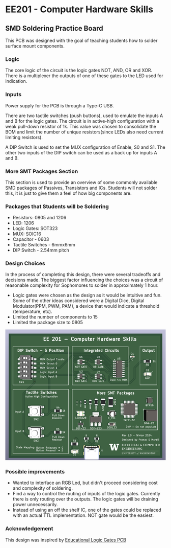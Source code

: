 # EE201 - Computer Hardware Skills

## SMD Soldering Practice Board

This PCB was designed with the goal of teaching students how to solder surface mount components. 

### Logic
The core logic of the circuit is the logic gates NOT, AND, OR and XOR. There is a multiplexer the outputs of one of these gates to the LED used for indication.

### Inputs
Power supply for the PCB is through a Type-C USB.

There are two tactile switches (push buttons), used to emulate the inputs A and B for the logic gates. The circuit is in active-high configuration with a weak pull-down resistor of 1k. This value was chosen to consolidate the BOM and limit the number of unique resistors(since LEDs also need current limiting resistors).

A DIP Switch is used to set the MUX configuration of Enable, S0 and S1. The other two inputs of the DIP switch can be used as a back up for inputs A and B.

### More SMT Packages Section

This section is used to provide an overview of some commonly available SMD packages of Passives, Transistors and ICs. Students will not solder this, it is just to give them a feel of how big components are.

### Packages that Students will be Soldering

- Resistors: 0805 and 1206
- LED: 1206
- Logic Gates: SOT323
- MUX: SOIC16
- Capacitor - 0603
- Tactile Switches - 6mmx6mm
- DIP Switch - 2.54mm pitch

### Design Choices

In the process of completing this design, there were several tradeoffs and decisions made. The biggest factor influencing the choices was a circuit of reasonable complexity for Sophomores to solder in approximately 1 hour.

- Logic gates were chosen as the design as it would be intuitive and fun. Some of the other ideas considered were a Digital Dice, Digital Modulator(PPM, PWM, PAM), a device that would indicate a threshold (temperature, etc).
- Limited the number of components to 15
- Limited the package size to 0805


![3D View of the PCB](pcb.png)

### Possible improvements

- Wanted to interface an RGB Led, but didn't proceed considering cost and complexity of soldering.
- Find a way to control the routing of inputs of the logic gates. Currently there is only routing over the outputs. The logic gates will be draining power unnecessarily.
- Instead of using an off the shelf IC, one of the gates could be replaced with an actual TTL implementation. NOT gate would be the easiest.


### Acknowledgement

This design was inspired by [Educational Logic Gates PCB](https://www.pcbway.com/project/shareproject/Educational_logic_gates_PCB.html)
